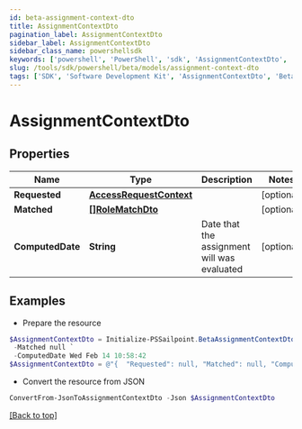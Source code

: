 ```yaml
---
id: beta-assignment-context-dto
title: AssignmentContextDto
pagination_label: AssignmentContextDto
sidebar_label: AssignmentContextDto
sidebar_class_name: powershellsdk
keywords: ['powershell', 'PowerShell', 'sdk', 'AssignmentContextDto', 'BetaAssignmentContextDto'] 
slug: /tools/sdk/powershell/beta/models/assignment-context-dto
tags: ['SDK', 'Software Development Kit', 'AssignmentContextDto', 'BetaAssignmentContextDto']
---
```



# AssignmentContextDto

## Properties

Name | Type | Description | Notes
------------ | ------------- | ------------- | -------------
**Requested** | [**AccessRequestContext**](access-request-context) |  | [optional] 
**Matched** | [**[]RoleMatchDto**](role-match-dto) |  | [optional] 
**ComputedDate** | **String** | Date that the assignment will was evaluated | [optional] 

## Examples

- Prepare the resource
```powershell
$AssignmentContextDto = Initialize-PSSailpoint.BetaAssignmentContextDto  -Requested null `
 -Matched null `
 -ComputedDate Wed Feb 14 10:58:42
$AssignmentContextDto = @"{  "Requested": null, "Matched": null, "ComputedDate": "Wed Feb 14 10:58:42" }"@
```

- Convert the resource from JSON
```powershell
ConvertFrom-JsonToAssignmentContextDto -Json $AssignmentContextDto
```


[[Back to top]](#) 

